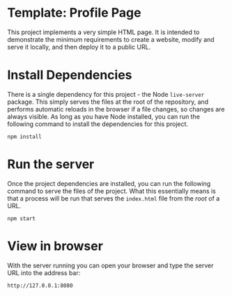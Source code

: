 # Template: Profile Page

This project implements a very simple HTML page. It is intended to demonstrate the minimum requirements to create a website, modify and serve it locally, and then deploy it to a public URL.

# Install Dependencies

There is a single dependency for this project - the Node `live-server` package. This simply serves the files at the root of the repository, and performs automatic reloads in the browser if a file changes, so changes are always visible. As long as you have Node installed, you can run the following command to install the dependencies for this project.

```
npm install
```

# Run the server

Once the project dependencies are installed, you can run the following command to serve the files of the project. What this essentially means is that a process will be run that serves the `index.html` file from the *root* of a URL.

```
npm start
```

# View in browser

With the server running you can open your browser and type the server URL into the address bar:

```
http://127.0.0.1:8080
```
